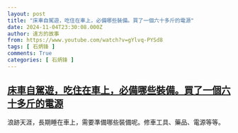 ```yaml
---
layout: post
title: "床車自駕遊，吃住在車上，必備哪些裝備。買了一個六十多斤的電源"
date: 2024-11-04T23:30:08.000Z
author: 遠方的故事
from: https://www.youtube.com/watch?v=gYlvq-PYSd8
tags: [ 石炳锋 ]
comments: True
categories: [ 石炳锋 ]
---
```

<!--1730763008000-->
[床車自駕遊，吃住在車上，必備哪些裝備。買了一個六十多斤的電源](https://www.youtube.com/watch?v=gYlvq-PYSd8)
------

<div>
浪跡天涯，長期睡在車上，需要準備哪些裝備呢。修車工具、藥品、電源等等。
</div>
